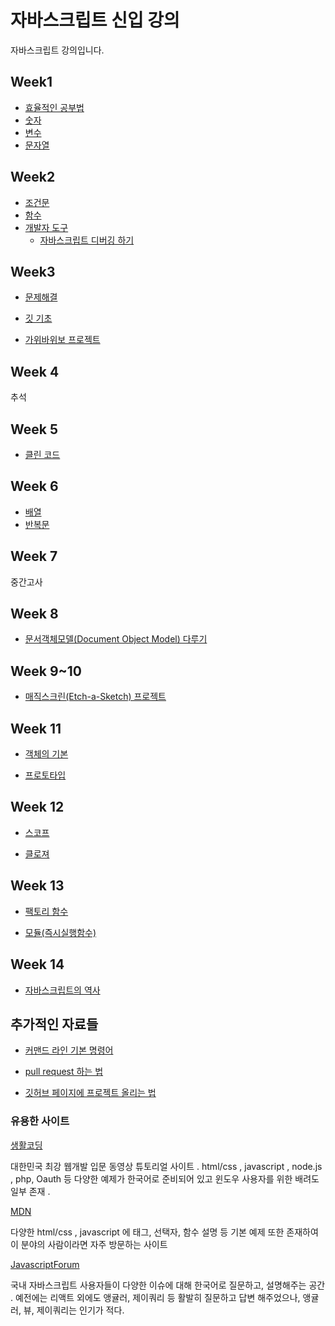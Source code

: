 # 자바스크립트 신입 강의

자바스크립트 강의입니다.



## Week1

- [효율적인 공부법](https://medium.com/@k3hppk/%EA%B3%B5%EB%B6%80%EB%B2%95-1fd273560d19)
- [숫자](https://github.com/DaeguDude/jasmine/blob/master/jsCourse/week1/number.md)
- [변수](https://github.com/DaeguDude/jasmine/blob/master/jsCourse/week1/variable.md)
- [문자열](https://github.com/DaeguDude/jasmine/blob/master/jsCourse/week1/string.md)

## Week2

- [조건문](https://github.com/DaeguDude/jasmine/blob/master/jsCourse/week2/conditionals.md)
- [함수](https://github.com/DaeguDude/jasmine/blob/master/jsCourse/week2/function.md)
- [개발자 도구](https://github.com/DaeguDude/jasmine/blob/master/jsCourse/week2/developerTools.md)
    - [자바스크립트 디버깅 하기](https://github.com/DaeguDude/jasmine/blob/master/jsCourse/week2/debugJS.md)

## Week3

- [문제해결](https://github.com/DaeguDude/jasmine/blob/master/jsCourse/week3/problemSolving.md)
- [깃 기초](https://github.com/DaeguDude/jasmine/tree/master/Git-Tutorial/git-basic/class1)

- [가위바위보 프로젝트](https://github.com/DaeguDude/jasmine/tree/master/jsCourse/project/rockPaperScissor)

## Week 4

추석

## Week 5

- [클린 코드](https://github.com/DaeguDude/jasmine/blob/master/jsCourse/week5/cleancode.md)

## Week 6

<!-- 반복문 고칠 것 있음 -->

- [배열](https://github.com/DaeguDude/jasmine/blob/master/jsCourse/week6/array.md)
- [반복문](https://github.com/DaeguDude/jasmine/blob/master/jsCourse/week6/loop.md)

## Week 7

중간고사

## Week 8

- [문서객체모델(Document Object Model) 다루기](https://github.com/DaeguDude/jasmine/blob/master/jsCourse/week8/DOM.md)

## Week 9~10

- [매직스크린(Etch-a-Sketch) 프로젝트](https://github.com/DaeguDude/jasmine/tree/master/jsCourse/project/etch-a-sketch)

## Week 11

- [객체의 기본](https://github.com/DaeguDude/jasmine/blob/master/jsCourse/week11/README.md)

- [프로토타입](https://github.com/DaeguDude/jasmine/blob/master/jsCourse/week11/prototype.md)

## Week 12

- [스코프](https://github.com/DaeguDude/jasmine/blob/master/jsCourse/week12/scope.md)

- [클로져](https://github.com/DaeguDude/jasmine/blob/master/jsCourse/week12/closure.md)

## Week 13

- [팩토리 함수](https://github.com/DaeguDude/jasmine/blob/master/jsCourse/week13/factoryFunction.md)

- [모듈(즉시실행함수)](https://github.com/DaeguDude/jasmine/blob/master/jsCourse/week13/module.md)

## Week 14

- [자바스크립트의 역사](https://github.com/DaeguDude/jasmine/blob/master/jsCourse/week14/historyOfJavascript.md)


## 추가적인 자료들

- [커맨드 라인 기본 명령어](https://www.youtube.com/watch?v=mJMUX5Nia_A&ab_channel=DaeguDude)

- [pull request 하는 법](https://www.youtube.com/watch?v=-WpdlsXTK6k&feature=youtu.be&ab_channel=DaeguDude)

- [깃허브 페이지에 프로젝트 올리는 법](https://www.youtube.com/watch?v=MhPaI_Arblg&ab_channel=DaeguDude)

### 유용한 사이트 

[생활코딩](http://opentutorials.org) 

대한민국 최강 웹개발 입문 동영상 튜토리얼 사이트 . html/css , javascript , node.js , php, Oauth 등 다양한 예제가 한국어로 준비되어 있고 윈도우 사용자를 위한 배려도 일부 존재 . 

[MDN](https://developer.mozilla.org/ko/)

다양한 html/css , javascript 에 태그, 선택자, 함수 설명 등 기본 예제 또한 존재하여 이 분야의 사람이라면 자주 방문하는 사이트 

[JavascriptForum](https://jsdev.kr)

국내 자바스크립트 사용자들이 다양한 이슈에 대해 한국어로 질문하고, 설명해주는 공간 . 예전에는 리액트 외에도 앵귤러, 제이쿼리 등 활발히 질문하고 답변 해주었으나, 앵귤러, 뷰, 제이쿼리는 인기가 적다. 



